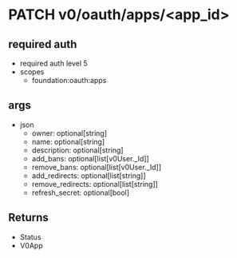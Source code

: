 # PATCH v0/oauth/apps/\<app_id>

## required auth

- required auth level 5
- scopes
  - foundation:oauth:apps

## args

- json
  - owner: optional[string] 
  - name: optional[string]
  - description: optional[string]
  - add_bans: optional[list[v0User._Id]]
  - remove_bans: optional[list[v0User._Id]]
  - add_redirects: optional[list[string]]
  - remove_redirects: optional[list[string]]
  - refresh_secret: optional[bool]
  
## Returns

- Status
- V0App

  
